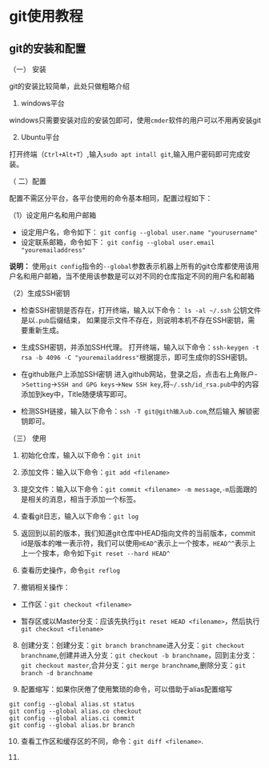 # git使用教程

## git的安装和配置
（一） 安装

git的安装比较简单，此处只做粗略介绍
 1. windows平台

  windows只需要安装对应的安装包即可，使用`cmder`软件的用户可以不用再安装git

 2. Ubuntu平台

 打开终端（`Ctrl+Alt+T`）,输入`sudo apt intall git`,输入用户密码即可完成安装。

（ 二）配置

配置不需区分平台，各平台使用的命令基本相同，配置过程如下：

（1）设定用户名和用户邮箱

- 设定用户名，命令如下：
`git config --global user.name "yourusername"`
- 设定联系邮箱，命令如下：
`git config --global user.email "youremailaddress"`

**说明：** 使用`git config`指令的`--global`参数表示机器上所有的git仓库都使用该用户名和用户邮箱，当不使用该参数是可以对不同的仓库指定不同的用户名和邮箱

（2）生成SSH密钥
  -  检查SSH密钥是否存在，打开终端，输入以下命令：
  `ls -al ~/.ssh`
  公钥文件是以`.pub`后缀结束，  如果提示文件不存在，则说明本机不存在SSH密钥，需要重新生成。

  - 生成SSH密钥，并添加SSH代理。
  打开终端，输入以下命令：`ssh-keygen -t rsa -b 4096 -C "youremailaddress"`根据提示，即可生成你的SSH密钥。
  - 在github账户上添加SSH密钥
  进入github网站，登录之后，点击右上角账户->`Setting`->`SSH and GPG keys`->`New SSH key`,将`~/.ssh/id_rsa.pub`中的内容添加到key中，Title随便填写即可。
  - 检测SSH链接，输入以下命令：`ssh -T git@gith输入ub.com`,然后输入 解锁密钥即可。

（三） 使用

1. 初始化仓库，输入以下命令：`git init`

2. 添加文件：输入以下命令：`git add <filename>`

3. 提交文件：输入以下命令：`git commit <filename> -m message`,`-m`后面跟的是相关的消息，相当于添加一个标签。

4. 查看git日志，输入以下命令：`git log`

5. 返回到以前的版本，我们知道git仓库中HEAD指向文件的当前版本，commit id是版本的唯一表示符，我们可以使用`HEAD^`表示上一个按本，`HEAD^^`表示上上一个按本，命令如下`git reset --hard HEAD^`

6. 查看历史操作，命令`git reflog`

7. 撤销相关操作：
  - 工作区：`git checkout <filename>`

  - 暂存区或以Master分支：应该先执行`git reset HEAD <filename>`，然后执行`git checkout <filename>`

8. 创建分支：创建分支：`git branch branchname`进入分支：`git checkout branchname`,创建并进入分支：`git checkout -b branchname`，回到主分支：`git checkout master`,合并分支：`git merge branchname`,删除分支：`git branch -d branchname`

9.  配置缩写：如果你厌倦了使用繁琐的命令，可以借助于alias配置缩写
  ```git
  git config --global alias.st status
  git config --global alias.co checkout
  git config --global alias.ci commit
  git config --global alias.br branch
  ```

10. 查看工作区和缓存区的不同，命令：`git diff <filename>`.


11.
